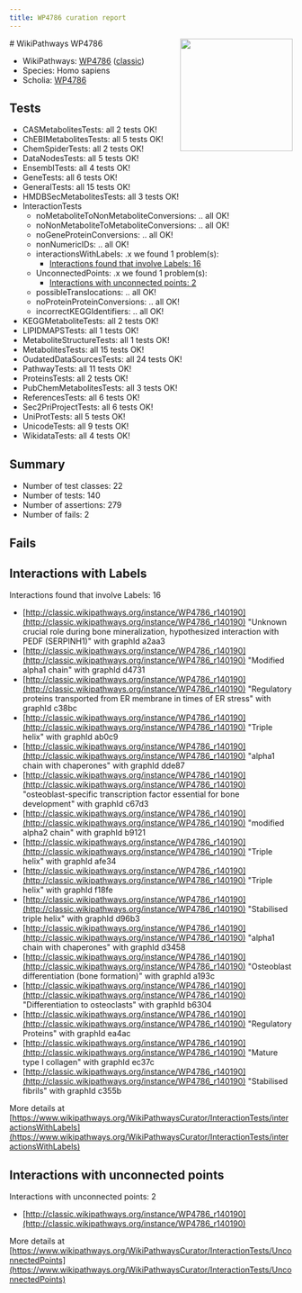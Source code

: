 ```yaml
---
title: WP4786 curation report
---
```


<img style="float: right; width: 200px" src="https://upload.wikimedia.org/wikipedia/commons/thumb/8/83/Wplogo_with_text_500.png/640px-Wplogo_with_text_500.png" />
# WikiPathways WP4786

* WikiPathways: [WP4786](https://wikipathways.org/pathways/WP4786) ([classic](https://classic.wikipathways.org/instance/WP4786))
* Species: Homo sapiens
* Scholia: [WP4786](https://scholia.toolforge.org/wikipathways/WP4786)
## Tests
* CASMetabolitesTests: all 2 tests OK!
* ChEBIMetabolitesTests: all 5 tests OK!
* ChemSpiderTests: all 2 tests OK!
* DataNodesTests: all 5 tests OK!
* EnsemblTests: all 4 tests OK!
* GeneTests: all 6 tests OK!
* GeneralTests: all 15 tests OK!
* HMDBSecMetabolitesTests: all 3 tests OK!
* InteractionTests
    * noMetaboliteToNonMetaboliteConversions: .. all OK!
    * noNonMetaboliteToMetaboliteConversions: .. all OK!
    * noGeneProteinConversions: .. all OK!
    * nonNumericIDs: .. all OK!
    * interactionsWithLabels: .x we found 1 problem(s):
        * [Interactions found that involve Labels: 16](#fe97a8be)
    * UnconnectedPoints: .x we found 1 problem(s):
        * [Interactions with unconnected points: 2](#35a61ada)
    * possibleTranslocations: .. all OK!
    * noProteinProteinConversions: .. all OK!
    * incorrectKEGGIdentifiers: .. all OK!
* KEGGMetaboliteTests: all 2 tests OK!
* LIPIDMAPSTests: all 1 tests OK!
* MetaboliteStructureTests: all 1 tests OK!
* MetabolitesTests: all 15 tests OK!
* OudatedDataSourcesTests: all 24 tests OK!
* PathwayTests: all 11 tests OK!
* ProteinsTests: all 2 tests OK!
* PubChemMetabolitesTests: all 3 tests OK!
* ReferencesTests: all 6 tests OK!
* Sec2PriProjectTests: all 6 tests OK!
* UniProtTests: all 5 tests OK!
* UnicodeTests: all 9 tests OK!
* WikidataTests: all 4 tests OK!


## Summary

* Number of test classes: 22
* Number of tests: 140
* Number of assertions: 279
* Number of fails: 2

## Fails

<a name="fe97a8be" />

## Interactions with Labels

Interactions found that involve Labels: 16

* [http://classic.wikipathways.org/instance/WP4786_r140190](http://classic.wikipathways.org/instance/WP4786_r140190) "Unknown crucial role during 
bone mineralization,
hypothesized interaction
with PEDF (SERPINH1)" with graphId a2aa3
* [http://classic.wikipathways.org/instance/WP4786_r140190](http://classic.wikipathways.org/instance/WP4786_r140190) "Modified alpha1 chain" with graphId d4731
* [http://classic.wikipathways.org/instance/WP4786_r140190](http://classic.wikipathways.org/instance/WP4786_r140190) "Regulatory proteins
transported from ER membrane
in times of ER stress" with graphId c38bc
* [http://classic.wikipathways.org/instance/WP4786_r140190](http://classic.wikipathways.org/instance/WP4786_r140190) "Triple helix" with graphId ab0c9
* [http://classic.wikipathways.org/instance/WP4786_r140190](http://classic.wikipathways.org/instance/WP4786_r140190) "alpha1 chain with
chaperones" with graphId dde87
* [http://classic.wikipathways.org/instance/WP4786_r140190](http://classic.wikipathways.org/instance/WP4786_r140190) "osteoblast-specific transcription
factor essential for bone development" with graphId c67d3
* [http://classic.wikipathways.org/instance/WP4786_r140190](http://classic.wikipathways.org/instance/WP4786_r140190) "modified alpha2 chain" with graphId b9121
* [http://classic.wikipathways.org/instance/WP4786_r140190](http://classic.wikipathways.org/instance/WP4786_r140190) "Triple helix" with graphId afe34
* [http://classic.wikipathways.org/instance/WP4786_r140190](http://classic.wikipathways.org/instance/WP4786_r140190) "Triple helix" with graphId f18fe
* [http://classic.wikipathways.org/instance/WP4786_r140190](http://classic.wikipathways.org/instance/WP4786_r140190) "Stabilised
triple helix" with graphId d96b3
* [http://classic.wikipathways.org/instance/WP4786_r140190](http://classic.wikipathways.org/instance/WP4786_r140190) "alpha1 chain with
chaperones" with graphId d3458
* [http://classic.wikipathways.org/instance/WP4786_r140190](http://classic.wikipathways.org/instance/WP4786_r140190) "Osteoblast differentiation
(bone formation)" with graphId a193c
* [http://classic.wikipathways.org/instance/WP4786_r140190](http://classic.wikipathways.org/instance/WP4786_r140190) "Differentiation 
to osteoclasts" with graphId b6304
* [http://classic.wikipathways.org/instance/WP4786_r140190](http://classic.wikipathways.org/instance/WP4786_r140190) "Regulatory
Proteins" with graphId ea4ac
* [http://classic.wikipathways.org/instance/WP4786_r140190](http://classic.wikipathways.org/instance/WP4786_r140190) "Mature type I 
collagen" with graphId ec37c
* [http://classic.wikipathways.org/instance/WP4786_r140190](http://classic.wikipathways.org/instance/WP4786_r140190) "Stabilised fibrils" with graphId c355b


More details at [https://www.wikipathways.org/WikiPathwaysCurator/InteractionTests/interactionsWithLabels](https://www.wikipathways.org/WikiPathwaysCurator/InteractionTests/interactionsWithLabels)

<a name="35a61ada" />

## Interactions with unconnected points

Interactions with unconnected points: 2

* [http://classic.wikipathways.org/instance/WP4786_r140190](http://classic.wikipathways.org/instance/WP4786_r140190)


More details at [https://www.wikipathways.org/WikiPathwaysCurator/InteractionTests/UnconnectedPoints](https://www.wikipathways.org/WikiPathwaysCurator/InteractionTests/UnconnectedPoints)

